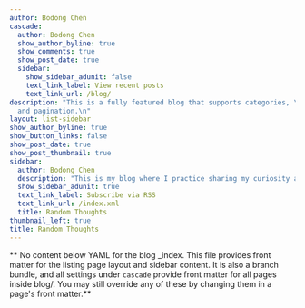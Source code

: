 ```yaml
---
author: Bodong Chen
cascade:
  author: Bodong Chen
  show_author_byline: true
  show_comments: true
  show_post_date: true
  sidebar:
    show_sidebar_adunit: false
    text_link_label: View recent posts
    text_link_url: /blog/
description: "This is a fully featured blog that supports categories, \ntags, series,
  and pagination.\n"
layout: list-sidebar
show_author_byline: true
show_button_links: false
show_post_date: true
show_post_thumbnail: true
sidebar:
  author: Bodong Chen
  description: "This is my blog where I practice sharing my curiosity about learning. It includes notes and wonderments for my future self and hopefully also for you."
  show_sidebar_adunit: true
  text_link_label: Subscribe via RSS
  text_link_url: /index.xml
  title: Random Thoughts
thumbnail_left: true
title: Random Thoughts
---
```


** No content below YAML for the blog _index. This file provides front matter for the listing page layout and sidebar content. It is also a branch bundle, and all settings under `cascade` provide front matter for all pages inside blog/. You may still override any of these by changing them in a page's front matter.**
